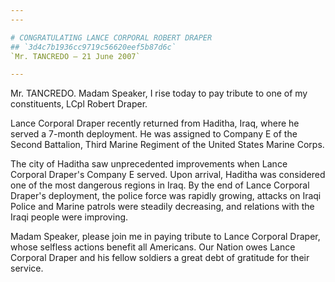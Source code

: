 ```yaml
---
---

# CONGRATULATING LANCE CORPORAL ROBERT DRAPER
## `3d4c7b1936cc9719c56620eef5b87d6c`
`Mr. TANCREDO — 21 June 2007`

---
```



Mr. TANCREDO. Madam Speaker, I rise today to pay tribute to one of my 
constituents, LCpl Robert Draper.

Lance Corporal Draper recently returned from Haditha, Iraq, where he 
served a 7-month deployment. He was assigned to Company E of the Second 
Battalion, Third Marine Regiment of the United States Marine Corps.

The city of Haditha saw unprecedented improvements when Lance 
Corporal Draper's Company E served. Upon arrival, Haditha was 
considered one of the most dangerous regions in Iraq. By the end of 
Lance Corporal Draper's deployment, the police force was rapidly 
growing, attacks on Iraqi Police and Marine patrols were steadily 
decreasing, and relations with the Iraqi people were improving.

Madam Speaker, please join me in paying tribute to Lance Corporal 
Draper, whose selfless actions benefit all Americans. Our Nation owes 
Lance Corporal Draper and his fellow soldiers a great debt of gratitude 
for their service.



